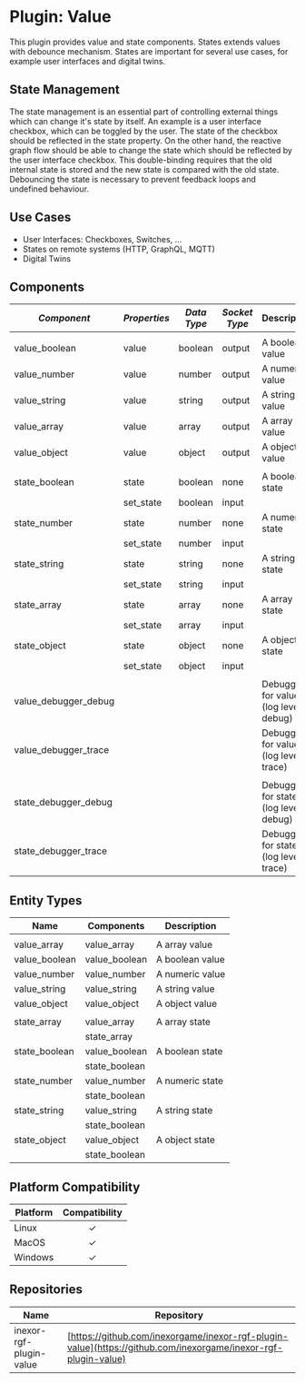 # Plugin: Value

This plugin provides value and state components. States extends values with debounce mechanism. States are important for
several use cases, for example user interfaces and digital twins.

## State Management
The state management is an essential part of controlling external things which can change it's state by itself. An
example is a user interface checkbox, which can be toggled by the user. The state of the checkbox should be reflected in
the state property. On the other hand, the reactive graph flow should be able to change the state which should be
reflected by the user interface checkbox. This double-binding requires that the old internal state is stored and the new
state is compared with the old state. Debouncing the state is necessary to prevent feedback loops and undefined
behaviour.

## Use Cases

* User Interfaces: Checkboxes, Switches, ...
* States on remote systems (HTTP, GraphQL, MQTT)
* Digital Twins

## Components

| *Component*            | *Properties* | *Data Type* | *Socket Type* | Description                           |
|------------------------|--------------|-------------|---------------|---------------------------------------|
|                        |
| value_boolean          | value        | boolean     | output        | A boolean value                       |
| value_number           | value        | number      | output        | A numeric value                       |
| value_string           | value        | string      | output        | A string value                        |
| value_array            | value        | array       | output        | A array value                         |
| value_object           | value        | object      | output        | A object value                        | 
|                        |
| state_boolean          | state        | boolean     | none          | A boolean state                       |
|                        | set_state    | boolean     | input         |
| state_number           | state        | number      | none          | A numeric state                       |
|                        | set_state    | number      | input         |
| state_string           | state        | string      | none          | A string state                        |
|                        | set_state    | string      | input         |
| state_array            | state        | array       | none          | A array state                         |
|                        | set_state    | array       | input         |
| state_object           | state        | object      | none          | A object state                        |
|                        | set_state    | object      | input         |
|                        |
| value_debugger_debug   |              |             |               | Debugger for values (log level debug) |
| value_debugger_trace   |              |             |               | Debugger for values (log level trace) |
|                        |
| state_debugger_debug   |              |             |               | Debugger for states (log level debug) |
| state_debugger_trace   |              |             |               | Debugger for states (log level trace) |

## Entity Types

| Name          | Components    | Description     |
|---------------|---------------|-----------------|
|               |
| value_array   | value_array   | A array value   |
| value_boolean | value_boolean | A boolean value |
| value_number  | value_number  | A numeric value |
| value_string  | value_string  | A string value  |
| value_object  | value_object  | A object value  |
|               |
| state_array   | value_array   | A array state   |
|               | state_array   |                 |
| state_boolean | value_boolean | A boolean state |
|               | state_boolean |                 |
| state_number  | value_number  | A numeric state |
|               | state_boolean |                 |
| state_string  | value_string  | A string state  |
|               | state_boolean |                 |
| state_object  | value_object  | A object state  | 
|               | state_boolean |                 |

## Platform Compatibility

| Platform | Compatibility |
|----------|:-------------:|
| Linux    |       ✓       |
| MacOS    |       ✓       |
| Windows  |       ✓       |

## Repositories

| Name                    | Repository                                                                                                        |
|-------------------------|-------------------------------------------------------------------------------------------------------------------|
| inexor-rgf-plugin-value | [https://github.com/inexorgame/inexor-rgf-plugin-value](https://github.com/inexorgame/inexor-rgf-plugin-value)    |
